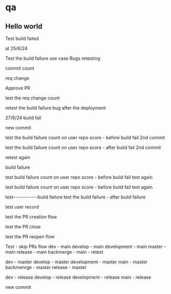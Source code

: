 # qa

Hello world
-----------

Test build failed

at 25/6/24

Test the build failure use case
Bugs retesting

commit count

req change

Approve PR

test the req change count

retest the build failure bug after the deployment

27/6/24
build fail

new commit

test the build failure count on user repo score - before build fail
2nd commit

test the build failure count on user repo score - after build fail
2nd commit

retest again

build failure

test build failure count on user repo score - before build fail 
test again

test build failure count on user repo score - before build fail 
test again

test------------build failure
test the build failure - after build failure

test user record

test the PR creation flow

test the PR close

test the PR reopen flow

Test - skip PRs flow
dev - main
develop - main
development -  main
master - main
release - main
backmerge - main - retest

dev - master
develop - master
development - master
main - master
backmenrge - master
release -  master

dev - release
develop - release
development - release
main - release

new commit